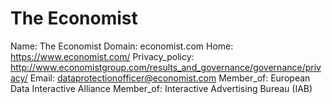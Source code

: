 
# The Economist

Name: The Economist
Domain: economist.com
Home: https://www.economist.com/
Privacy_policy: http://www.economistgroup.com/results_and_governance/governance/privacy/
Email: dataprotectionofficer@economist.com
Member_of: European Data Interactive Alliance
Member_of: Interactive Advertising Bureau (IAB)
